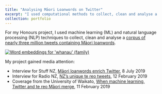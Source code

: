 ```yaml
---
title: "Analysing Māori Loanwords on Twitter"
excerpt: "I used computational methods to collect, clean and analyse a corpus of English tweets containing Māori loanwords.<br/><br/><img src='/images/whanau.png' style='height: 300px;'>"
collection: portfolio
---
```


For my Honours project, I used machine learning (ML) and natural language processing (NLP) techniques to collect, clean and analyse a [corpus of nearly three million tweets containing Māori loanwords](https://kiwiwords.cms.waikato.ac.nz/corpus/).

[![Word embeddings for 'whanau' (family)](http://dgt12.github.io/images/whanau.png)](https://kiwiwords.cms.waikato.ac.nz/corpus/)

My project gained media attention:

- Interview for Stuff NZ, [Māori loanwords enrich Twitter](https://www.stuff.co.nz/science/113958987/mori-loanwords-enrich-twitter), 8 July 2019
- Interview for Radio NZ, [NZ’s unique te reo tweets](https://www.rnz.co.nz/news/te-manu-korihi/382254/nz-s-unique-te-reo-tweets), 12 February 2019
- Coverage from the University of Waikato, [When machine learning, Twitter and te reo Māori merge](https://web.archive.org/web/20240302210012/https://www.waikato.ac.nz/news-opinion/media/2019/when-machine-learning-twitter-and-te-reo-maori-merge), 11 February 2019